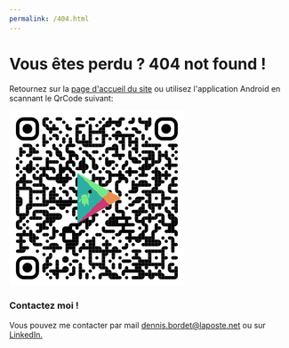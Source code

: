 ```yaml
---
permalink: /404.html
---
```


# Vous êtes perdu ? 404 not found !


Retournez sur la [page d'accueil du site](https://dennisbordet.github.io) ou utilisez l'application Android en scannant le QrCode suivant:

![QrCode Portfolio](/assets/PortfolioQrCode320.png)



### Contactez moi !
Vous pouvez me contacter par mail [dennis.bordet@laposte.net](mailto:dennis.bordet@laposte.net) ou sur [LinkedIn.](https://www.linkedin.com/in/dennis-bordet-79a38b188/)



